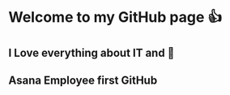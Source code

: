 # Welcome to my GitHub page :+1:
## I Love everything about IT and :guitar:
## Asana Employee first GitHub 